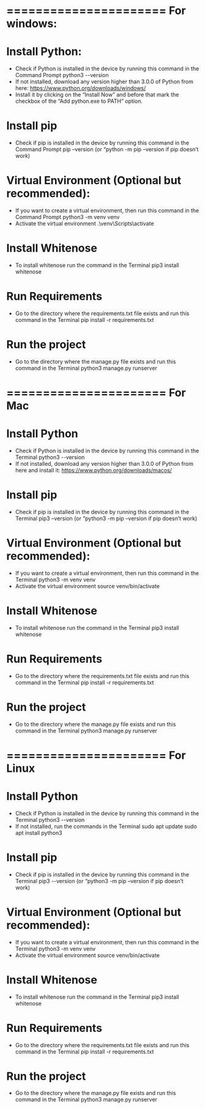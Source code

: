 ======================
For windows:
======================

# Install Python:

- Check if Python is installed in the device by running this command in the Command Prompt
  python3 --version
- If not installed, download any version higher than 3.0.0 of Python from here:
  https://www.python.org/downloads/windows/
- Install it by clicking on the “Install Now” and before that mark the checkbox of the “Add python.exe to PATH” option.

# Install pip

- Check if pip is installed in the device by running this command in the Command Prompt
  pip –version (or “python -m pip –version if pip doesn’t work)

# Virtual Environment (Optional but recommended):

- If you want to create a virtual environment, then run this command in the Command Prompt
  python3 -m venv venv
- Activate the virtual environment
  .\venv\Scripts\activate

# Install Whitenose

- To install whitenose run the command in the Terminal
  pip3 install whitenose

# Run Requirements

- Go to the directory where the requirements.txt file exists and run this command in the Terminal
  pip install -r requirements.txt

# Run the project

- Go to the directory where the manage.py file exists and run this command in the Terminal
  python3 manage.py runserver

======================
For Mac
======================

# Install Python

- Check if Python is installed in the device by running this command in the Terminal
  python3 --version
- If not installed, download any version higher than 3.0.0 of Python from here and install it:
  https://www.python.org/downloads/macos/

# Install pip

- Check if pip is installed in the device by running this command in the Terminal
  pip3 –version (or “python3 -m pip –version if pip doesn’t work)

# Virtual Environment (Optional but recommended):

- If you want to create a virtual environment, then run this command in the Terminal
  python3 -m venv venv
- Activate the virtual environment
  source venv/bin/activate

# Install Whitenose

- To install whitenose run the command in the Terminal
  pip3 install whitenose

# Run Requirements

- Go to the directory where the requirements.txt file exists and run this command in the Terminal
  pip install -r requirements.txt

# Run the project

- Go to the directory where the manage.py file exists and run this command in the Terminal
  python3 manage.py runserver

======================
For Linux
======================

# Install Python

- Check if Python is installed in the device by running this command in the Terminal
  python3 --version
- If not installed, run the commands in the Terminal
  sudo apt update
  sudo apt install python3

# Install pip

- Check if pip is installed in the device by running this command in the Terminal
  pip3 --version (or “python3 -m pip –version if pip doesn’t work)

# Virtual Environment (Optional but recommended):

- If you want to create a virtual environment, then run this command in the Terminal
  python3 -m venv venv
- Activate the virtual environment
  source venv/bin/activate

# Install Whitenose

- To install whitenose run the command in the Terminal
  pip3 install whitenose

# Run Requirements

- Go to the directory where the requirements.txt file exists and run this command in the Terminal
  pip install -r requirements.txt

# Run the project

- Go to the directory where the manage.py file exists and run this command in the Terminal
  python3 manage.py runserver
